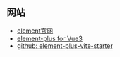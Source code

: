 
## 网站

- [element官网](https://element.eleme.io/#/zh-CN)
- [element-plus for Vue3](https://element-plus.org/?utm_campaign=Vue.js%20News&utm_medium=email&utm_source=Revue%20newsletter#/en-US/component/installation)
- [github: element-plus-vite-starter](https://github.com/element-plus/element-plus-vite-starter?utm_campaign=Vue.js%20News&utm_medium=email&utm_source=Revue%20newsletter)

